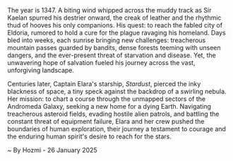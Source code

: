 
The year is 1347.  A biting wind whipped across the muddy track as Sir Kaelan spurred his destrier onward, the creak of leather and the rhythmic thud of hooves his only companions.  His quest: to reach the fabled city of Eldoria, rumored to hold a cure for the plague ravaging his homeland.  Days bled into weeks, each sunrise bringing new challenges: treacherous mountain passes guarded by bandits, dense forests teeming with unseen dangers, and the ever-present threat of starvation and disease. Yet, the unwavering hope of salvation fueled his journey across the vast, unforgiving landscape.


Centuries later, Captain Elara's starship, *Stardust*, pierced the inky blackness of space, a tiny speck against the backdrop of a swirling nebula.  Her mission: to chart a course through the unmapped sectors of the Andromeda Galaxy, seeking a new home for a dying Earth.  Navigating treacherous asteroid fields, evading hostile alien patrols, and battling the constant threat of equipment failure, Elara and her crew pushed the boundaries of human exploration, their journey a testament to courage and the enduring human spirit's desire to reach for the stars.

~ By Hozmi - 26 January 2025
